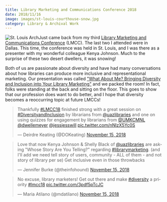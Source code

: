 ```yaml
---
title: Library Marketing and Communications Conference 2018
date: 2018/11/16
image: images/st-louis-courthouse-snow.jpg
category: Library & Archival Work
---
```


![St. Louis Arch](images/st-louis-arch.jpg)Just came back from my third [Library Marketing and Communications Conference](http://www.librarymarketingconference.org/) (LMCC). The last two I attended were in Dallas. This time, the conference was held in St. Louis, and I was there as a presenter with my wonderful colleague Kenya Johnson. Much to the surprise of these two desert dwellers, it was snowing!

Both of us are passionate about diversity and have had many conversations about how libraries can produce more inclusive and representational marketing. Our presentation was called ["What About Me? Bringing Diversity and Inclusion into Your Library Marketing"](http://shelly-black.com/wp-content/uploads/2018/11/LMCC18_What_About_Me_Johnson_Black.pdf) and we packed the room! In fact, folks were standing at the back and sitting on the floor. This goes to show that our profession does want to do better, and I hope that diversity becomes a reoccurring topic at future LMCCs!

<blockquote class="twitter-tweet" data-lang="en"><p dir="ltr" lang="en">Thankfully <a href="https://twitter.com/hashtag/LMCC18?src=hash&amp;ref_src=twsrc%5Etfw">#LMCC18</a> finished strong with a great session on <a href="https://twitter.com/hashtag/DiversityandInclusion?src=hash&amp;ref_src=twsrc%5Etfw">#DiversityandInclusion</a> by librarians from <a href="https://twitter.com/uazlibraries?ref_src=twsrc%5Etfw">@uazlibraries</a> and one on using quizzes for engagement by librarians from <a href="https://twitter.com/UMKCMNL?ref_src=twsrc%5Etfw">@UMKCMNL</a> <a href="https://twitter.com/dwellemeyer?ref_src=twsrc%5Etfw">@dwellemeyer</a> <a href="https://twitter.com/jessjesswill?ref_src=twsrc%5Etfw">@jessjesswill</a> <a href="https://t.co/nNlzX5Yc0S">pic.twitter.com/nNlzX5Yc0S</a></p>— Deirdre Keating (@DOKeating) <a href="https://twitter.com/DOKeating/status/1063187439219589123?ref_src=twsrc%5Etfw">November 15, 2018</a></blockquote>
<script async src="https://platform.twitter.com/widgets.js" charset="utf-8"></script>

<blockquote class="twitter-tweet" data-lang="en"><p dir="ltr" lang="en">Love that now Kenya Johnson &amp; Shelly Black of <a href="https://twitter.com/uazlibraries?ref_src=twsrc%5Etfw">@uazlibraries</a> are asking "Whose Story Are You Telling?" regarding <a href="https://twitter.com/hashtag/librarymarketing?src=hash&amp;ref_src=twsrc%5Etfw">#librarymarketing</a>. (and I'll add we need tell story of users, community - ALL of them - and not story of library per se) Get inclusive even in those throwbacks</p>— Jennifer Burke (@theinfohound) <a href="https://twitter.com/theinfohound/status/1063160165988491264?ref_src=twsrc%5Etfw">November 15, 2018</a></blockquote>
<script async src="https://platform.twitter.com/widgets.js" charset="utf-8"></script>

<blockquote class="twitter-tweet" data-lang="en"><p dir="ltr" lang="en">No excuse, library marketers! Get out there and make <a href="https://twitter.com/hashtag/diversity?src=hash&amp;ref_src=twsrc%5Etfw">#diversity</a> a priority <a href="https://twitter.com/hashtag/lmcc18?src=hash&amp;ref_src=twsrc%5Etfw">#lmcc18</a> <a href="https://t.co/3pdf5pTcJC">pic.twitter.com/3pdf5pTcJC</a></p>— Maria Atilano (@mdatilano) <a href="https://twitter.com/mdatilano/status/1063163149283667970?ref_src=twsrc%5Etfw">November 15, 2018</a></blockquote>
<script async src="https://platform.twitter.com/widgets.js" charset="utf-8"></script>

